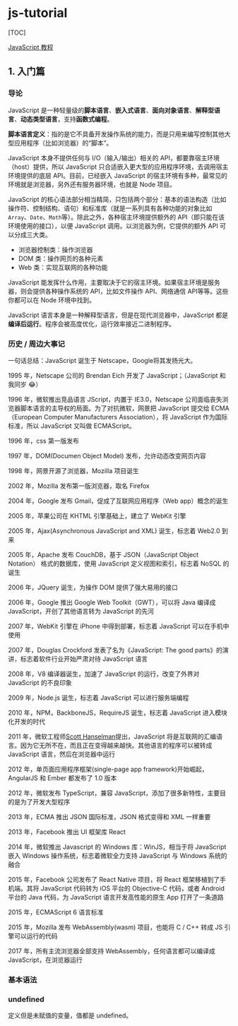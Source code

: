 # js-tutorial

[TOC]

[JavaScript 教程](https://wangdoc.com/javascript/index.html)

## 1. 入门篇

### 导论

JavaScript 是一种轻量级的**脚本语言**、**嵌入式语言**、**面向对象语言**、**解释型语言**、**动态类型语言**，支持**函数式编程**。

**脚本语言定义**：指的是它不具备开发操作系统的能力，而是只用来编写控制其他大型应用程序（比如浏览器）的“脚本”。

JavaScript 本身不提供任何与 I/O（输入/输出）相关的 API，都要靠宿主环境（host）提供，所以 JavaScript 只合适嵌入更大型的应用程序环境，去调用宿主环境提供的底层 API。目前，已经嵌入 JavaScript 的宿主环境有多种，最常见的环境就是浏览器，另外还有服务器环境，也就是 Node 项目。

JavaScript 的核心语法部分相当精简，只包括两个部分：基本的语法构造（比如操作符、控制结构、语句）和标准库（就是一系列具有各种功能的对象比如`Array`、`Date`、`Math`等）。除此之外，各种宿主环境提供额外的 API（即只能在该环境使用的接口），以便 JavaScript 调用。以浏览器为例，它提供的额外 API 可以分成三大类。

- 浏览器控制类：操作浏览器
- DOM 类：操作网页的各种元素
- Web 类：实现互联网的各种功能

JavaScript 能发挥什么作用，主要取决于它的宿主环境。如果宿主环境是服务器，则会提供各种操作系统的 API，比如文件操作 API、网络通信 API等等。这些你都可以在 Node 环境中找到。

JavaScript 语言本身是一种解释型语言，但是在现代浏览器中，JavaScript 都是**编译后运行**。程序会被高度优化，运行效率接近二进制程序。

### 历史 / 周边大事记

一句话总结：JavaScript 诞生于 Netscape，Google将其发扬光大。

1995 年，Netscape 公司的 Brendan Eich 开发了 JavaScript；（JavaScript 和我同岁 😂）

1996 年，微软推出竞品语言 JScript，内置于 IE3.0，Netscape 公司面临丧失浏览器脚本语言的主导权的局面。为了对抗微软，网景把 JavaScript 提交给 ECMA（European Computer Manufacturers Association），将 JavaScript 作为国际标准，所以 JavaScript 又叫做 ECMAScript。

1996 年，css 第一版发布

1997 年，DOM(Documen Object Model) 发布，允许动态改变网页内容

1998 年，网景开源了浏览器，Mozilla 项目诞生

2002 年，Mozilla 发布第一版浏览器，取名 Firefox

2004 年，Google 发布 Gmail，促成了互联网应用程序（Web app）概念的诞生

2005 年，苹果公司在 KHTML 引擎基础上，建立了 WebKit 引擎

2005 年，Ajax(Asynchronous JavaScript and XML) 诞生，标志着 Web2.0 到来

2005 年，Apache 发布 CouchDB，基于 JSON（JavaScript Object Notation） 格式的数据库，使用 JavaScript 定义视图和索引，标志着 NoSQL 的诞生

2006 年，JQuery 诞生，为操作 DOM 提供了强大易用的接口

2006 年，Google 推出 Google Web Toolkit（GWT），可以将 Java 编译成 JavaScript，开创了其他语言转为 JavaScript 的先河

2007 年，WebKit 引擎在 iPhone 中得到部署，标志着 JavaScript 可以在手机中使用

2007 年，Douglas Crockford 发表了名为《JavaScript: The good parts》的演讲，标志着软件行业开始严肃对待 JavaScript 语言

2008 年，V8 编译器诞生，加速了 JavaScript 的运行，改变了外界对 JavaScript 的不良印象

2009 年，Node.js 诞生，标志着 JavaScript 可以进行服务端编程

2010 年，NPM，BackboneJS，RequireJS 诞生，标志着 JavaScript 进入模块化开发的时代

2011 年，微软工程师[Scott Hanselman](https://www.hanselman.com/blog/JavaScriptIsAssemblyLanguageForTheWebSematicMarkupIsDeadCleanVsMachinecodedHTML.aspx)提出，JavaScript 将是互联网的汇编语言。因为它无所不在，而且正在变得越来越快。其他语言的程序可以被转成 JavaScript 语言，然后在浏览器中运行

2012 年，单页面应用程序框架(single-page app framework)开始崛起，AngularJS 和 Ember 都发布了 1.0 版本

2012 年，微软发布 TypeScript，兼容 JavaScript，添加了很多新特性，主要目的是为了开发大型程序

2013 年，ECMA 推出 JSON 国际标准，JSON 格式变得和 XML 一样重要

2013 年，Facebook 推出 UI 框架库 React

2014 年，微软推出 Javascript 的 Windows 库：WinJS，相当于将 JavaScript 嵌入 Windows 操作系统，标志着微软全力支持 JavaScript 与 Windows 系统的融合

2015 年，Facebook 公司发布了 React Native 项目，将 React 框架移植到了手机端。其将 JavaScript 代码转为 iOS 平台的 Objective-C 代码，或者 Android 平台的 Java 代码，为 JavaScript 语言开发高性能的原生 App 打开了一条道路

2015 年，ECMAScript 6 语言标准

2015 年，Mozilla 发布 WebAssembly(wasm) 项目，也能将 C / C++ 转成 JS 引擎可以运行的代码

2017 年，所有主流浏览器全部支持 WebAssembly，任何语言都可以编译成 JavaScript，在浏览器运行

### 基本语法

### undefined

定义但是未赋值的变量，值都是 undefined。

